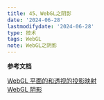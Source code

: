```yaml
---
title: 45、WebGL之阴影
date: '2024-06-28'
lastmodifydate: '2024-06-28'
type: 技术
tags: WebGL
note: WebGL之阴影
---
```



**参考文档**

[WebGL 平面的和透视的投影映射](https://webglfundamentals.org/webgl/lessons/zh_cn/webgl-planar-projection-mapping.html#toc)<br>
[WebGL 阴影](https://webglfundamentals.org/webgl/lessons/zh_cn/webgl-shadows.html)<br>

<Valine></Valine>